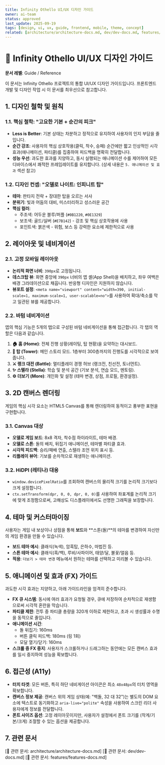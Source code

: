 ```yaml
---
title: Infinity Othello UI/UX 디자인 가이드
owner: ai-team
status: approved
last_update: 2025-09-19
tags: [design, ui, ux, guide, frontend, mobile, theme, concept]
related: [architecture/architecture-docs.md, dev/dev-docs.md, features/features-docs.md, mentor/mentor-docs.md]
---
```


# 🎨 Infinity Othello UI/UX 디자인 가이드

**문서 레벨**: Guide / Reference

이 문서는 Infinity Othello 프로젝트의 통합 UI/UX 디자인 가이드입니다. 프론트엔드 개발 및 디자인 작업 시 이 문서를 최우선으로 참고합니다.

## 1. 디자인 철학 및 원칙

### 1.1. 핵심 철학: "고요한 기본 + 순간의 피크"

-   **Less is Better**: 기본 상태는 차분하고 정적으로 유지하여 사용자의 인지 부담을 줄입니다.
-   **순간 강조**: 사용자의 핵심 상호작용(클릭, 착수, 승패) 순간에만 짧고 인상적인 시각 효과(애니메이션, 파티클)를 집중하여 피드백을 명확히 전달합니다.
-   **성능 우선**: 과도한 효과를 지양하고, 동시 실행되는 애니메이션 수를 제어하여 모든 디바이스에서 쾌적한 프레임레이트를 유지합니다. (상세 내용은 `5. 애니메이션 및 효과` 섹션 참고)

### 1.2. 디자인 컨셉: "오델로 나이트: 인피니트 탑"

-   **테마**: 판타지 전략 + 장대한 탑을 오르는 서사
-   **분위기**: 빛과 어둠의 대비, 미스터리하고 성스러운 공간
-   **핵심 컬러**:
    -   주조색: 어두운 블루/퍼플 (`#0B1220`, `#0E1329`)
    -   보조색: 골드/실버 (`#E7B142`) - 강조 및 핵심 상호작용에 사용
    -   포인트색: 붉은색 - 위험, 보스 등 강력한 요소에 제한적으로 사용

## 2. 레이아웃 및 네비게이션

### 2.1. 고정 모바일 레이아웃

-   **논리적 화면 너비**: `390px`로 고정됩니다.
-   **데스크탑 뷰**: 화면 중앙에 `390px` 너비의 앱 셸(App Shell)을 배치하고, 좌우 여백은 배경 그라데이션으로 채웁니다. 반응형 디자인은 지원하지 않습니다.
-   **뷰포트 설정**: `<meta name="viewport" content="width=390, initial-scale=1, maximum-scale=1, user-scalable=no">`를 사용하여 확대/축소를 막고 일관된 뷰를 제공합니다.

### 2.2. 바텀 네비게이션

앱의 핵심 기능은 5개의 탭으로 구성된 바텀 네비게이션을 통해 접근합니다. 각 탭의 역할은 다음과 같습니다.

1.  **🏠 홈 (Home)**: 전체 진행 상황(레이팅, 탑 현황)을 요약하는 대시보드.
2.  **🗼 탑 (Tower)**: 메인 스토리 모드. 1층부터 300층까지의 진행도를 시각적으로 보여줍니다.
3.  **⚔️ 랭크 대전 (Battle)**: 멀티플레이 경쟁 허브 (랭크전, 친선전, 토너먼트).
4.  **✨ 스텔라 (Stella)**: 학습 및 분석 공간 (기보 분석, 연습 모드, 멘토링).
5.  **⚙️ 더보기 (More)**: 개인화 및 설정 (테마 변경, 상점, 프로필, 환경설정).

## 3. 2D 캔버스 렌더링

게임의 핵심 시각 요소는 HTML5 Canvas를 통해 렌더링하여 동적이고 풍부한 표현을 구현합니다.

### 3.1. Canvas 대상

-   **오델로 게임 보드**: 8x8 격자, 착수점 하이라이트, 테마 배경.
-   **오델로 스톤**: 돌의 배치, 뒤집기 애니메이션, 테마별 파티클 효과.
-   **시각적 피드백**: 승리/패배 연출, 스텔라 조언 위치 표시 등.
-   **리플레이 뷰어**: 기보를 순차적으로 재생하는 애니메이션.

### 3.2. HiDPI (레티나) 대응

-   `window.devicePixelRatio`를 조회하여 캔버스의 물리적 크기를 논리적 크기보다 크게 설정합니다.
-   `ctx.setTransform(dpr, 0, 0, dpr, 0, 0)`를 사용하여 좌표계를 논리적 크기에 맞게 조정함으로써, 고해상도 디스플레이에서도 선명한 그래픽을 보장합니다.

## 4. 테마 및 커스터마이징

사용자는 게임 내 보상이나 상점을 통해 **보드**와 **스톤(돌)**의 테마를 변경하여 자신만의 게임 환경을 만들 수 있습니다.

-   **보드 테마 예시**: 클래식(녹색), 암흑탑, 은하수, 마법진 등.
-   **스톤 테마 예시**: 클래식(흑/백), 루비/사파이어, 태양/달, 불꽃/얼음 등.
-   **적용**: `더보기 > 테마 변경` 메뉴에서 원하는 테마를 선택하고 미리볼 수 있습니다.

## 5. 애니메이션 및 효과 (FX) 가이드

과도한 시각 효과는 지양하고, 아래 가이드라인을 엄격히 준수합니다.

-   **FX 큐 시스템**: 동시에 여러 효과가 요청될 경우, 큐에 저장하여 순차적으로 재생함으로써 시각적 혼란을 막습니다.
-   **파티클 제한**: 전투 중 파티클 총량을 320개 이하로 제한하고, 초과 시 생성률과 수명을 동적으로 줄입니다.
-   **애니메이션 시간**:
    -   돌 뒤집기: 160ms
    -   버튼 클릭 피드백: 180ms (링 1회)
    -   모달 열기/닫기: 160ms
-   **스크롤 중 FX 중지**: 사용자가 스크롤하거나 드래그하는 동안에는 모든 캔버스 효과를 일시 중지하여 성능을 확보합니다.

## 6. 접근성 (A11y)

-   **터치 타겟**: 모든 버튼, 특히 하단 네비게이션 아이콘은 최소 `48x48px`의 터치 영역을 확보합니다.
-   **캔버스 정보 제공**: 캔버스 위의 게임 상태(예: "백돌, 32 대 32")는 별도의 DOM 요소에 텍스트로 동기화하고 `aria-live="polite"` 속성을 사용하여 스크린 리더 사용자에게 정보를 전달합니다.
-   **폰트 사이즈 옵션**: 고정 레이아웃이지만, 사용자가 설정에서 폰트 크기를 (작게/기본/크게) 조절할 수 있는 옵션을 제공합니다.

## 7. 관련 문서

[📎 관련 문서: architecture/architecture-docs.md]
[📎 관련 문서: dev/dev-docs.md]
[📎 관련 문서: features/features-docs.md]
